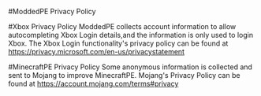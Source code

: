 #ModdedPE Privacy Policy

#Xbox Privacy Policy
ModdedPE collects account information to allow autocompleting Xbox Login details,and the information is only used to login Xbox.
The Xbox Login functionality's privacy policy can be found at https://privacy.microsoft.com/en-us/privacystatement

#MinecraftPE Privacy Policy
Some anonymous information is collected and sent to Mojang to improve MinecraftPE.
Mojang's Privacy Policy can be found at https://account.mojang.com/terms#privacy
